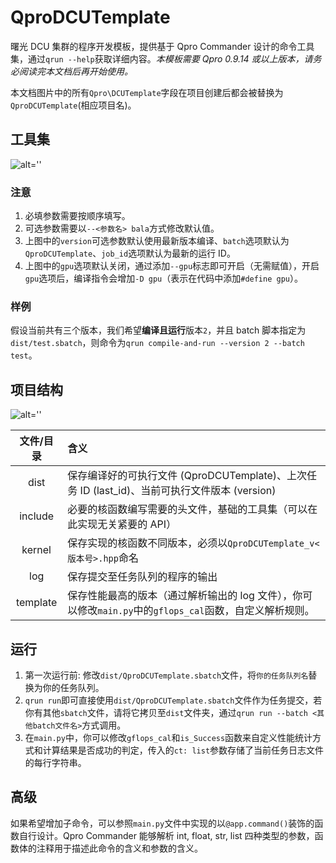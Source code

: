 # QproDCUTemplate

曙光 DCU 集群的程序开发模板，提供基于 Qpro Commander 设计的命令工具集，通过`qrun --help`获取详细内容。_本模板需要 Qpro 0.9.14 或以上版本，请务必阅读完本文档后再开始使用。_

本文档图片中的所有`Qpro\DCUTemplate`字段在项目创建后都会被替换为`QproDCUTemplate`(相应项目名)。

## 工具集

![alt=''](https://cos.rhythmlian.cn/ImgBed/0d601753dd34a2a72fb21c0197343c3c.png)

### 注意

1. 必填参数需要按顺序填写。
2. 可选参数需要以`--<参数名> bala`方式修改默认值。
3. 上图中的`version`可选参数默认使用最新版本编译、`batch`选项默认为`QproDCUTemplate`、`job_id`选项默认为最新的运行 ID。
4. 上图中的`gpu`选项默认关闭，通过添加`--gpu`标志即可开启（无需赋值），开启`gpu`选项后，编译指令会增加`-D gpu`（表示在代码中添加`#define gpu`）。

### 样例

假设当前共有三个版本，我们希望**编译且运行**版本`2`，并且 batch 脚本指定为`dist/test.sbatch`，则命令为`qrun compile-and-run --version 2 --batch test`。

## 项目结构

![alt=''](https://cos.rhythmlian.cn/ImgBed/58c2cf88f36e1fdfdc7185c6aa5c8542.png)

| 文件/目录 | 含义                                                                                                     |
| :-------: | :------------------------------------------------------------------------------------------------------- |
|   dist    | 保存编译好的可执行文件 (QproDCUTemplate)、上次任务 ID (last_id)、当前可执行文件版本 (version)            |
|  include  | 必要的核函数编写需要的头文件，基础的工具集（可以在此实现无关紧要的 API）                                 |
|  kernel   | 保存实现的核函数不同版本，必须以`QproDCUTemplate_v<版本号>.hpp`命名                                      |
|    log    | 保存提交至任务队列的程序的输出                                                                           |
| template  | 保存性能最高的版本（通过解析输出的 log 文件），你可以修改`main.py`中的`gflops_cal`函数，自定义解析规则。 |

## 运行

1. 第一次运行前: 修改`dist/QproDCUTemplate.sbatch`文件，将`你的任务队列名`替换为你的任务队列。
2. `qrun run`即可直接使用`dist/QproDCUTemplate.sbatch`文件作为任务提交，若你有其他`sbatch`文件，请将它拷贝至`dist`文件夹，通过`qrun run --batch <其他batch文件名>`方式调用。
3. 在`main.py`中，你可以修改`gflops_cal`和`is_Success`函数来自定义性能统计方式和计算结果是否成功的判定，传入的`ct: list`参数存储了当前任务日志文件的每行字符串。

## 高级

如果希望增加子命令，可以参照`main.py`文件中实现的以`@app.command()`装饰的函数自行设计。Qpro Commander 能够解析 int, float, str, list 四种类型的参数，函数体的注释用于描述此命令的含义和参数的含义。
